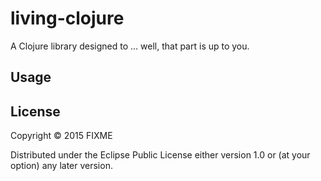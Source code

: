 # living-clojure

A Clojure library designed to ... well, that part is up to you.

## Usage


## License

Copyright © 2015 FIXME

Distributed under the Eclipse Public License either version 1.0 or (at
your option) any later version.

